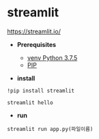 # streamlit

https://streamlit.io/

- **Prerequisites**
 
    - [venv Python 3.7.5](https://www.python.org/downloads/)
    - [PIP](https://pip.pypa.io/en/stable/installing/)

- **install**

``` 
!pip install streamlit

streamlit hello 
```

- **run**
```
streamlit run app.py(파일이름)
```
